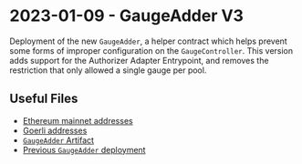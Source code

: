 # 2023-01-09 - GaugeAdder V3

Deployment of the new `GaugeAdder`, a helper contract which helps prevent some forms of improper configuration on the `GaugeController`. This version adds support for the Authorizer Adapter Entrypoint, and removes the restriction that only allowed a single gauge per pool.

## Useful Files

- [Ethereum mainnet addresses](./output/mainnet.json)
- [Goerli addresses](./output/goerli.json)
- [`GaugeAdder` Artifact](./artifact/GaugeAdder.json)
- [Previous `GaugeAdder` deployment](../20220628-gauge-adder-v2/)
